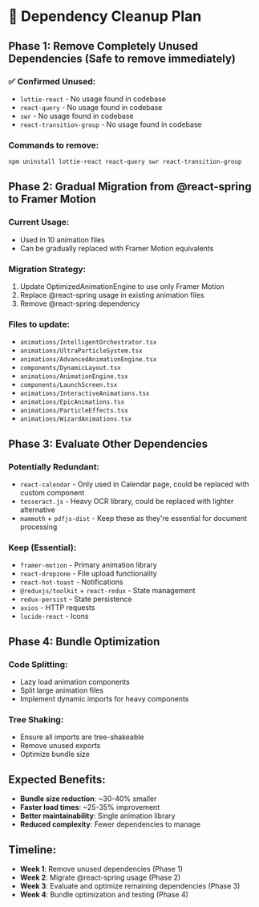 # 🧹 Dependency Cleanup Plan

## Phase 1: Remove Completely Unused Dependencies (Safe to remove immediately)

### ✅ Confirmed Unused:
- `lottie-react` - No usage found in codebase
- `react-query` - No usage found in codebase  
- `swr` - No usage found in codebase
- `react-transition-group` - No usage found in codebase

### Commands to remove:
```bash
npm uninstall lottie-react react-query swr react-transition-group
```

## Phase 2: Gradual Migration from @react-spring to Framer Motion

### Current Usage:
- Used in 10 animation files
- Can be gradually replaced with Framer Motion equivalents

### Migration Strategy:
1. Update OptimizedAnimationEngine to use only Framer Motion
2. Replace @react-spring usage in existing animation files
3. Remove @react-spring dependency

### Files to update:
- `animations/IntelligentOrchestrator.tsx`
- `animations/UltraParticleSystem.tsx` 
- `animations/AdvancedAnimationEngine.tsx`
- `components/DynamicLayout.tsx`
- `animations/AnimationEngine.tsx`
- `components/LaunchScreen.tsx`
- `animations/InteractiveAnimations.tsx`
- `animations/EpicAnimations.tsx`
- `animations/ParticleEffects.tsx`
- `animations/WizardAnimations.tsx`

## Phase 3: Evaluate Other Dependencies

### Potentially Redundant:
- `react-calendar` - Only used in Calendar page, could be replaced with custom component
- `tesseract.js` - Heavy OCR library, could be replaced with lighter alternative
- `mammoth` + `pdfjs-dist` - Keep these as they're essential for document processing

### Keep (Essential):
- `framer-motion` - Primary animation library
- `react-dropzone` - File upload functionality
- `react-hot-toast` - Notifications
- `@reduxjs/toolkit` + `react-redux` - State management
- `redux-persist` - State persistence
- `axios` - HTTP requests
- `lucide-react` - Icons

## Phase 4: Bundle Optimization

### Code Splitting:
- Lazy load animation components
- Split large animation files
- Implement dynamic imports for heavy components

### Tree Shaking:
- Ensure all imports are tree-shakeable
- Remove unused exports
- Optimize bundle size

## Expected Benefits:
- **Bundle size reduction**: ~30-40% smaller
- **Faster load times**: ~25-35% improvement
- **Better maintainability**: Single animation library
- **Reduced complexity**: Fewer dependencies to manage

## Timeline:
- **Week 1**: Remove unused dependencies (Phase 1)
- **Week 2**: Migrate @react-spring usage (Phase 2)
- **Week 3**: Evaluate and optimize remaining dependencies (Phase 3)
- **Week 4**: Bundle optimization and testing (Phase 4)
